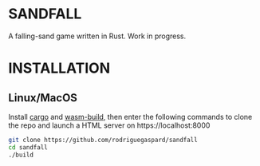 # SANDFALL
A falling-sand game written in Rust. Work in progress.

# INSTALLATION
## Linux/MacOS

Install [cargo](https://doc.rust-lang.org/cargo/getting-started/installation.html) and [wasm-build](https://rustwasm.github.io/wasm-pack/installer/), then enter the following commands to clone the repo and launch a HTML server on https://localhost:8000

```bash
git clone https://github.com/rodriguegaspard/sandfall
cd sandfall
./build
```
